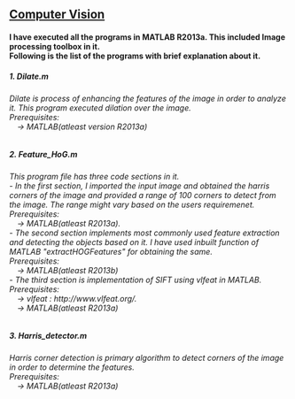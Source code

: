 <html>
<body>
<h2><u> Computer Vision</u></h2>
<h4>I have executed all the programs in MATLAB R2013a. This included Image processing toolbox in it. <br>Following is the list of the programs with brief explanation about it.</h4>
<h5>
1. Dilate.m </h5>
<h6> Dilate is process of enhancing the features of the image in order to analyze it. This program executed dilation over the image.<br>
Prerequisites:<br>
&emsp;-> MATLAB(atleast version R2013a) </h6>
<h5>
2. Feature_HoG.m </h5>
<h6>This program file has three code sections in it.<br>
- In the first section, I imported the input image and obtained the harris corners of the image and provided a range of 100 corners to detect from the image. The range might vary based on the users requiremenet.<br> 
  Prerequisites: <br>
&emsp;-> MATLAB(atleast R2013a).<br>
- The second section implements most commonly used feature extraction and detecting the objects based on it. I have used inbuilt function of MATLAB "extractHOGFeatures" for obtaining the same.<br>
  Prerequisites:<br> 
&emsp;-> MATLAB(atleast R2013b)<br>
- The third section is implementation of SIFT using vlfeat in MATLAB.<br>
  Prerequisites:<br>
&emsp;-> vlfeat : http://www.vlfeat.org/. <br>
&emsp;-> MATLAB(atleast R2013a) </h6>
<H5>
3. Harris_detector.m </h5>
<h6>
Harris corner detection is primary algorithm to detect corners of the image in order to determine the features.<br>
Prerequisites:<br>
&emsp;-> MATLAB(atleast R2013a)
</h6>
</body>
</html>
